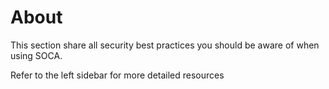 # About

This section share all security best practices you should be aware of when using SOCA.

Refer to the left sidebar for more detailed resources